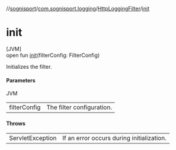 //[sognisport](../../../index.md)/[com.sognisport.logging](../index.md)/[HttpLoggingFilter](index.md)/[init](init.md)

# init

[JVM]\
open fun [init](init.md)(filterConfig: FilterConfig)

Initializes the filter.

#### Parameters

JVM

| | |
|---|---|
| filterConfig | The filter configuration. |

#### Throws

| | |
|---|---|
| ServletException | If an error occurs during initialization. |
